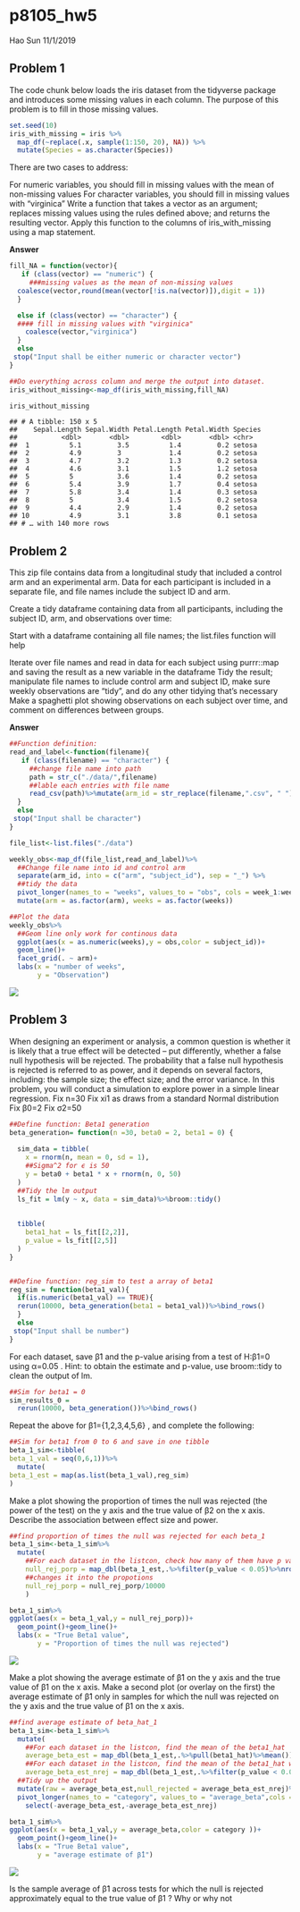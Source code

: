 p8105\_hw5
================
Hao Sun
11/1/2019

## Problem 1

The code chunk below loads the iris dataset from the tidyverse package
and introduces some missing values in each column. The purpose of this
problem is to fill in those missing values.

``` r
set.seed(10)
iris_with_missing = iris %>% 
  map_df(~replace(.x, sample(1:150, 20), NA)) %>%
  mutate(Species = as.character(Species))
```

There are two cases to address:

For numeric variables, you should fill in missing values with the mean
of non-missing values For character variables, you should fill in
missing values with “virginica” Write a function that takes a vector as
an argument; replaces missing values using the rules defined above; and
returns the resulting vector. Apply this function to the columns of
iris\_with\_missing using a map statement.

**Answer**

``` r
fill_NA = function(vector){
   if (class(vector) == "numeric") {
     ###missing values as the mean of non-missing values 
  coalesce(vector,round(mean(vector[!is.na(vector)]),digit = 1))
  }

  else if (class(vector) == "character") {
  #### fill in missing values with "virginica" 
    coalesce(vector,"virginica")
  }
  else 
 stop("Input shall be either numeric or character vector")
}

##Do everything across column and merge the output into dataset.
iris_without_missing<-map_df(iris_with_missing,fill_NA)

iris_without_missing
```

    ## # A tibble: 150 x 5
    ##    Sepal.Length Sepal.Width Petal.Length Petal.Width Species
    ##           <dbl>       <dbl>        <dbl>       <dbl> <chr>  
    ##  1          5.1         3.5          1.4         0.2 setosa 
    ##  2          4.9         3            1.4         0.2 setosa 
    ##  3          4.7         3.2          1.3         0.2 setosa 
    ##  4          4.6         3.1          1.5         1.2 setosa 
    ##  5          5           3.6          1.4         0.2 setosa 
    ##  6          5.4         3.9          1.7         0.4 setosa 
    ##  7          5.8         3.4          1.4         0.3 setosa 
    ##  8          5           3.4          1.5         0.2 setosa 
    ##  9          4.4         2.9          1.4         0.2 setosa 
    ## 10          4.9         3.1          3.8         0.1 setosa 
    ## # … with 140 more rows

## Problem 2

This zip file contains data from a longitudinal study that included a
control arm and an experimental arm. Data for each participant is
included in a separate file, and file names include the subject ID and
arm.

Create a tidy dataframe containing data from all participants, including
the subject ID, arm, and observations over time:

Start with a dataframe containing all file names; the list.files
function will help

Iterate over file names and read in data for each subject using
purrr::map and saving the result as a new variable in the dataframe Tidy
the result; manipulate file names to include control arm and subject ID,
make sure weekly observations are “tidy”, and do any other tidying
that’s necessary Make a spaghetti plot showing observations on each
subject over time, and comment on differences between groups.

**Answer**

``` r
##Function definition:
read_and_label<-function(filename){
   if (class(filename) == "character") {
     ##change file name into path
     path = str_c("./data/",filename)
     ##lable each entries with file name
     read_csv(path)%>%mutate(arm_id = str_replace(filename,".csv", " "))
  }
  else 
 stop("Input shall be character")
}

file_list<-list.files("./data")

weekly_obs<-map_df(file_list,read_and_label)%>%
  ##Change file name into id and control arm
  separate(arm_id, into = c("arm", "subject_id"), sep = "_") %>%
  ##tidy the data
  pivot_longer(names_to = "weeks", values_to = "obs", cols = week_1:week_8 )%>%
  mutate(arm = as.factor(arm), weeks = as.factor(weeks))

##Plot the data
weekly_obs%>%
  ##Geom line only work for continous data
  ggplot(aes(x = as.numeric(weeks),y = obs,color = subject_id))+
  geom_line()+
  facet_grid(. ~ arm)+
  labs(x = "number of weeks",
       y = "Observation")
```

![](hs3163_hw5_files/figure-gfm/Pb%202-1.png)<!-- -->

## Problem 3

When designing an experiment or analysis, a common question is whether
it is likely that a true effect will be detected – put differently,
whether a false null hypothesis will be rejected. The probability that a
false null hypothesis is rejected is referred to as power, and it
depends on several factors, including: the sample size; the effect size;
and the error variance. In this problem, you will conduct a simulation
to explore power in a simple linear regression. Fix n=30 Fix xi1 as
draws from a standard Normal distribution Fix β0=2 Fix σ2=50

``` r
##Define function: Beta1 generation
beta_generation= function(n =30, beta0 = 2, beta1 = 0) {
  
  sim_data = tibble(
    x = rnorm(n, mean = 0, sd = 1),
    ##Sigma^2 for ϵ is 50
    y = beta0 + beta1 * x + rnorm(n, 0, 50)
  )
  ##Tidy the lm output
  ls_fit = lm(y ~ x, data = sim_data)%>%broom::tidy()
  
  
  tibble(
    beta1_hat = ls_fit[[2,2]],
    p_value = ls_fit[[2,5]] 
  )
}


##Define function: reg_sim to test a array of beta1
reg_sim = function(beta1_val){
  if(is.numeric(beta1_val) == TRUE){
  rerun(10000, beta_generation(beta1 = beta1_val))%>%bind_rows()
  }
  else 
 stop("Input shall be number")
}
```

For each dataset, save β̂1 and the p-value arising from a test of H:β1=0
using α=0.05 . Hint: to obtain the estimate and p-value, use broom::tidy
to clean the output of lm.

``` r
##Sim for beta1 = 0
sim_results_0 = 
  rerun(10000, beta_generation())%>%bind_rows()
```

Repeat the above for β1={1,2,3,4,5,6} , and complete the following:

``` r
##Sim for beta1 from 0 to 6 and save in one tibble
beta_1_sim<-tibble(
beta_1_val = seq(0,6,1))%>%
  mutate(
beta_1_est = map(as.list(beta_1_val),reg_sim)
)
```

Make a plot showing the proportion of times the null was rejected (the
power of the test) on the y axis and the true value of β2 on the x axis.
Describe the association between effect size and power.

``` r
##find proportion of times the null was rejected for each beta_1
beta_1_sim<-beta_1_sim%>%
  mutate(
    ##For each dataset in the listcon, check how many of them have p value < 0.05
    null_rej_porp = map_dbl(beta_1_est,.%>%filter(p_value < 0.05)%>%nrow()),
    ##changes it into the propotions
    null_rej_porp = null_rej_porp/10000
    )

beta_1_sim%>% 
ggplot(aes(x = beta_1_val,y = null_rej_porp))+
  geom_point()+geom_line()+
  labs(x = "True Beta1 value",
       y = "Proportion of times the null was rejected")
```

![](hs3163_hw5_files/figure-gfm/ploting_1-1.png)<!-- -->

Make a plot showing the average estimate of β̂1 on the y axis and the
true value of β1 on the x axis. Make a second plot (or overlay on the
first) the average estimate of β̂1 only in samples for which the null
was rejected on the y axis and the true value of β1 on the x axis.

``` r
##find average estimate of beta_hat_1
beta_1_sim<-beta_1_sim%>%
  mutate(
    ##For each dataset in the listcon, find the mean of the beta1_hat
    average_beta_est = map_dbl(beta_1_est,.%>%pull(beta1_hat)%>%mean()),
    ##For each dataset in the listcon, find the mean of the beta1_hat with pvalue < 0.05
    average_beta_est_nrej = map_dbl(beta_1_est,.%>%filter(p_value < 0.05)%>%pull(beta1_hat)%>%mean()))%>%
  ##Tidy up the output
  mutate(raw = average_beta_est,null_rejected = average_beta_est_nrej)%>%
  pivot_longer(names_to = "category", values_to = "average_beta",cols = raw:null_rejected)%>%
    select(-average_beta_est,-average_beta_est_nrej)

beta_1_sim%>% 
ggplot(aes(x = beta_1_val,y = average_beta,color = category ))+
  geom_point()+geom_line()+
  labs(x = "True Beta1 value",
       y = "average estimate of β̂1")
```

![](hs3163_hw5_files/figure-gfm/pb%203%20ploting%202-1.png)<!-- -->

Is the sample average of β̂1 across tests for which the null is rejected
approximately equal to the true value of β1 ? Why or why not
